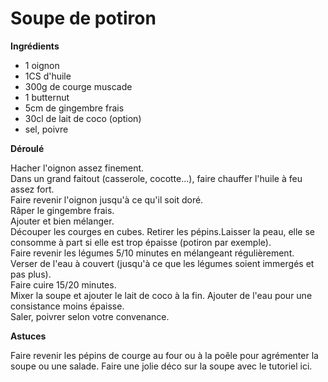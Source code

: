 # Soupe de potiron

**Ingrédients**  
 
* 1 oignon
* 1CS d'huile
* 300g de courge muscade
* 1 butternut
* 5cm de gingembre frais
* 30cl de lait de coco (option)
* sel, poivre


**Déroulé**

Hacher l'oignon assez finement.  
Dans un grand faitout (casserole, cocotte...), faire chauffer l'huile à feu assez fort.  
Faire revenir l'oignon jusqu'à ce qu'il soit doré.  
Râper le gingembre frais.  
Ajouter et bien mélanger.  
Découper les courges en cubes. Retirer les pépins.Laisser la peau, elle se consomme à part si elle est trop épaisse (potiron par exemple).  
Faire revenir les légumes 5/10 minutes en mélangeant régulièrement.  
Verser de l'eau à couvert (jusqu'à ce que les légumes soient immergés et pas plus).  
Faire cuire 15/20 minutes.  
Mixer la soupe et ajouter le lait de coco à la fin. 
Ajouter de l'eau pour une consistance moins épaisse.   
Saler, poivrer selon votre convenance.  


**Astuces** 

 Faire revenir les pépins de courge au four ou à la poêle pour agrémenter la soupe ou une salade.
Faire une jolie déco sur la soupe avec le tutoriel ici.

